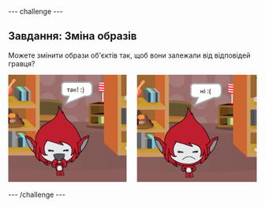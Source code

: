 --- challenge ---

## Завдання: Зміна образів

Можете змінити образи об'єктів так, щоб вони залежали від відповідей гравця?

![знімок екрану](images/brain-costume.png)

--- /challenge ---